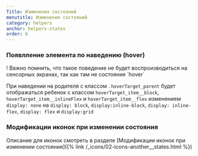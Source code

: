 ```yaml
---
Title: Изменения состояний
menutitle: Изменения состояний
category: helpers
anchor: helpers-states
order: 6
---
```


### Появлление элемента по наведению (hover)

<span class="alert alert-warning d-block" role="alert">
! Важно помнить, что такое поведение не будет воспроизводиться на сенсорных экранах, так как там не состояния `hover`</span>

При наведении на родителя с классом `.hoverTarget_parent` будет отображаться ребенок с классом `hoverTarget_item__block`, `hoverTarget_item__inlineFlex` и `hoverTarget_item__flex` изменением `display: none` на `display: block`, `display:inline-block`, `display: inline-flex`, `display: flex` и `display:grid`

### Модификации иконок при изменении состояния

Описание для иконок смотреть в разделе [Модификации иконок при изменении состояния]({% link /_icons/02-icons-another__states.html %}) 